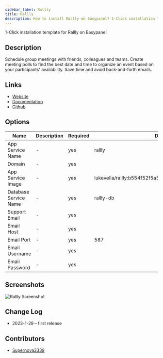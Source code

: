 ```yaml
---
sidebar_label: Rallly
title: Rallly
description: How to install Rallly on Easypanel? 1-Click installation template for Rallly on Easypanel
---
```


<!-- generated -->

1-Click installation template for Rallly on Easypanel

## Description

Schedule group meetings with friends, colleagues and teams. Create meeting polls to find the best date and time to organize an event based on your participants' availability. Save time and avoid back-and-forth emails.

## Links

- [Website](https://rallly.co)
- [Documentation](https://support.rallly.co/)
- [Github](https://github.com/lukevella/rallly)

## Options

Name | Description | Required | Default Value
-|-|-|-
App Service Name | - | yes | rallly
Domain | - | yes | 
App Service Image | - | yes | lukevella/rallly:b554f52f5a5069d800969d18cce63aad332a706a
Database Service Name | - | yes | rallly-db
Support Email | - | yes | 
Email Host | - | yes | 
Email Port | - | yes | 587
Email Username | - | yes | 
Email Password | - | yes | 

## Screenshots

![Rallly Screenshot](./assets/screenshot.png)

## Change Log

- 2023-1-29 – first release

## Contributors

- [Supernova3339](https://github.com/Supernova3339)
